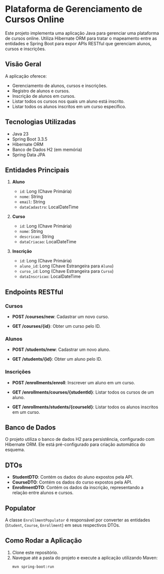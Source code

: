 # Plataforma de Gerenciamento de Cursos Online

Este projeto implementa uma aplicação Java para gerenciar uma plataforma de cursos online. Utiliza Hibernate ORM para tratar o mapeamento entre as entidades e Spring Boot para expor APIs RESTful que gerenciam alunos, cursos e inscrições.

## Visão Geral

A aplicação oferece:
- Gerenciamento de alunos, cursos e inscrições.
- Registro de alunos e cursos.
- Inscrição de alunos em cursos.
- Listar todos os cursos nos quais um aluno está inscrito.
- Listar todos os alunos inscritos em um curso específico.

## Tecnologias Utilizadas

- Java 23
- Spring Boot 3.3.5
- Hibernate ORM
- Banco de Dados H2 (em memória)
- Spring Data JPA

## Entidades Principais

1. **Aluno**
   - `id`: Long (Chave Primária)
   - `nome`: String
   - `email`: String
   - `dataCadastro`: LocalDateTime

2. **Curso**
   - `id`: Long (Chave Primária)
   - `nome`: String
   - `descricao`: String
   - `dataCriacao`: LocalDateTime

3. **Inscrição**
   - `id`: Long (Chave Primária)
   - `aluno_id`: Long (Chave Estrangeira para `Aluno`)
   - `curso_id`: Long (Chave Estrangeira para `Curso`)
   - `dataInscricao`: LocalDateTime

## Endpoints RESTful

### Cursos

- **POST /courses/new**: Cadastrar um novo curso.

- **GET /courses/{id}**: Obter um curso pelo ID.

### Alunos

- **POST /students/new**: Cadastrar um novo aluno.

- **GET /students/{id}**: Obter um aluno pelo ID.

### Inscrições

- **POST /enrollments/enroll**: Inscrever um aluno em um curso.

- **GET /enrollments/courses/{studentId}**: Listar todos os cursos de um aluno.

- **GET /enrollments/students/{courseId}**: Listar todos os alunos inscritos em um curso.

## Banco de Dados

O projeto utiliza o banco de dados H2 para persistência, configurado com Hibernate ORM. Ele está pré-configurado para criação automática do esquema.

## DTOs

- **StudentDTO**: Contém os dados do aluno expostos pela API.
- **CourseDTO**: Contém os dados do curso expostos pela API.
- **EnrollmentDTO**: Contém os dados da inscrição, representando a relação entre alunos e cursos.

## Populator

A classe `EnrollmentPopulator` é responsável por converter as entidades (`Student`, `Course`, `Enrollment`) em seus respectivos DTOs.

## Como Rodar a Aplicação

1. Clone este repositório.
2. Navegue até a pasta do projeto e execute a aplicação utilizando Maven:
   ```bash
   mvn spring-boot:run
